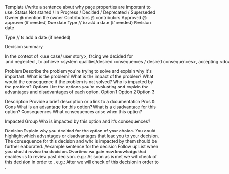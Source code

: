 Template
//write a sentence about why page properties are important to use.
Status Not started / In Progress / Decided / Deprecated / Superseded
Owner @ mention the owner
Contributors @ contributors
Approved @ approver (if needed)
Due date Type // to add a date (if needed)
Revision
date

Type // to add a date (if needed)

Decision
summary

In the context of <use case/ user story>, facing <concern> we decided for <option> and neglected <other options>, to achieve
<system qualities/desired consequences / desired consequences>, accepting <downside / undesired consequences>, because
<additional rationale>.

Problem
Describe the problem you're trying to solve and explain why it's important.
What is the problem?
What is the impact of the problem? What would the consequence if the problem is not solved?
Who is impacted by the problem?
Options
List the options you're evaluating and explain the advantages and disadvantages of each option.
Option 1 Option 2 Option 3

Description Provide a brief description or a link to a documentation
Pros & Cons What is an advantage for this option?
What is a disadvantage for this option?
Consequences What consequences arise when this option?

Impacted Group Who is impacted by this option and it's consequences?

Decision
Explain why you decided for the option of your choice. You could highlight which advantages or disadvantages that lead you to your decision. The
consequence for this decision and who is impacted by them should be further elaborated.
//example sentence for the decision
Follow up
List when you should revise the decision. Overtime we gain new knowledge that enables us to review past decision.
e.g.: As soon as <criteria> is met we will check <aspect> of this decision in order to <action>.
e.g.: After <due date> we will check <aspect> of this decision in order to <action>.
